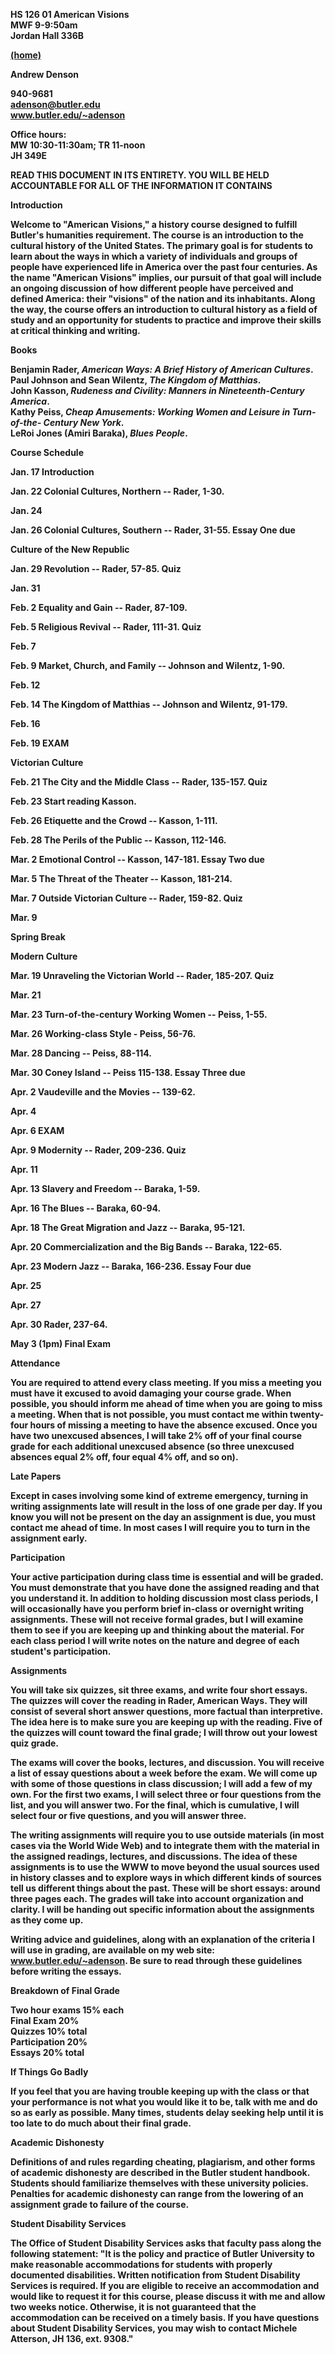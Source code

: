 **HS 126 01 American Visions  
MWF 9-9:50am  
Jordan Hall 336B**

[**(home)**](index.htm)

**Andrew Denson**

**940-9681  
adenson@butler.edu  
www.butler.edu/~adenson**

**Office hours:  
MW 10:30-11:30am; TR 11-noon  
JH 349E**



****READ THIS DOCUMENT IN ITS ENTIRETY. YOU WILL BE HELD ACCOUNTABLE FOR ALL
OF THE INFORMATION IT CONTAINS****



**Introduction**

**Welcome to "American Visions," a history course designed to fulfill Butler's
humanities requirement. The course is an introduction to the cultural history
of the United States. The primary goal is for students to learn about the ways
in which a variety of individuals and groups of people have experienced life
in America over the past four centuries. As the name "American Visions"
implies, our pursuit of that goal will include an ongoing discussion of how
different people have perceived and defined America: their "visions" of the
nation and its inhabitants. Along the way, the course offers an introduction
to cultural history as a field of study and an opportunity for students to
practice and improve their skills at critical thinking and writing.**



**Books**

**Benjamin Rader, _American Ways: A Brief History of American Cultures_.  
Paul Johnson and Sean Wilentz, _The Kingdom of Matthias_.  
John Kasson, _Rudeness and Civility: Manners in Nineteenth-Century America_.  
Kathy Peiss, _Cheap Amusements: Working Women and Leisure in Turn-of-the-
Century New York_.  
LeRoi Jones (Amiri Baraka), _Blues People_.**



**Course Schedule**



**Jan. 17 Introduction**



**Jan. 22 Colonial Cultures, Northern -- Rader, 1-30.**

**Jan. 24**

**Jan. 26 Colonial Cultures, Southern -- Rader, 31-55. **Essay One due****



**Culture of the New Republic**



**Jan. 29 Revolution -- Rader, 57-85. **Quiz****

**Jan. 31**

**Feb. 2 Equality and Gain -- Rader, 87-109.**



**Feb. 5 Religious Revival -- Rader, 111-31. **Quiz****

**Feb. 7**

**Feb. 9 Market, Church, and Family \-- Johnson and Wilentz, 1-90.**



**Feb. 12**

**Feb. 14 The Kingdom of Matthias -- Johnson and Wilentz, 91-179.**

**Feb. 16**



**Feb. 19 EXAM**



**Victorian Culture**



**Feb. 21 The City and the Middle Class -- Rader, 135-157. **Quiz****

**Feb. 23 Start reading Kasson.**



**Feb. 26 Etiquette and the Crowd -- Kasson, 1-111.**

**Feb. 28 The Perils of the Public \-- Kasson, 112-146.**

**Mar. 2 Emotional Control -- Kasson, 147-181. **Essay Two due****



**Mar. 5 The Threat of the Theater \-- Kasson, 181-214.**

**Mar. 7 Outside Victorian Culture \-- Rader, 159-82. **Quiz****

**Mar. 9**





**Spring Break**





**Modern Culture**



**Mar. 19 Unraveling the Victorian World -- Rader, 185-207. **Quiz****

**Mar. 21**

**Mar. 23 Turn-of-the-century Working Women -- Peiss, 1-55.**



**Mar. 26 Working-class Style - Peiss, 56-76.**

**Mar. 28 Dancing -- Peiss, 88-114.**

**Mar. 30 Coney Island -- Peiss 115-138. **Essay Three due****



**Apr. 2 Vaudeville and the Movies \-- 139-62.**

**Apr. 4**

**Apr. 6 EXAM**



**Apr. 9 Modernity -- Rader, 209-236. **Quiz****

**Apr. 11**

**Apr. 13 Slavery and Freedom -- Baraka, 1-59.**



**Apr. 16 The Blues -- Baraka, 60-94.**

**Apr. 18 The Great Migration and Jazz -- Baraka, 95-121.**

**Apr. 20 Commercialization and the Big Bands -- Baraka, 122-65.**



**Apr. 23 Modern Jazz -- Baraka, 166-236. **Essay Four due****

**Apr. 25**

**Apr. 27**



**Apr. 30 Rader, 237-64.**



**May 3 (1pm) **Final Exam****



**Attendance**

**You are required to attend every class meeting. If you miss a meeting you
must have it excused to avoid damaging your course grade. When possible, you
should inform me ahead of time when you are going to miss a meeting. When that
is not possible, you must contact me within twenty-four hours of missing a
meeting to have the absence excused. Once you have two unexcused absences, I
will take 2% off of your final course grade for each additional unexcused
absence (so three unexcused absences equal 2% off, four equal 4% off, and so
on).**



**Late Papers**

**Except in cases involving some kind of extreme emergency, turning in writing
assignments late will result in the loss of one grade per day. If you know you
will not be present on the day an assignment is due, you must contact me ahead
of time. In most cases I will require you to turn in the assignment early.**



**Participation**

**Your active participation during class time is essential and will be graded.
You must demonstrate that you have done the assigned reading and that you
understand it. In addition to holding discussion most class periods, I will
occasionally have you perform brief in-class or overnight writing assignments.
These will not receive formal grades, but I will examine them to see if you
are keeping up and thinking about the material. For each class period I will
write notes on the nature and degree of each student's participation.**



**Assignments**

**You will take six quizzes, sit three exams, and write four short essays. The
quizzes will cover the reading in Rader, American Ways. They will consist of
several short answer questions, more factual than interpretive. The idea here
is to make sure you are keeping up with the reading. Five of the quizzes will
count toward the final grade; I will throw out your lowest quiz grade.**

**The exams will cover the books, lectures, and discussion. You will receive a
list of essay questions about a week before the exam. We will come up with
some of those questions in class discussion; I will add a few of my own. For
the first two exams, I will select three or four questions from the list, and
you will answer two. For the final, which is cumulative, I will select four or
five questions, and you will answer three.**

**The writing assignments will require you to use outside materials (in most
cases via the World Wide Web) and to integrate them with the material in the
assigned readings, lectures, and discussions. The idea of these assignments is
to use the WWW to move beyond the usual sources used in history classes and to
explore ways in which different kinds of sources tell us different things
about the past. These will be short essays: around three pages each. The
grades will take into account organization and clarity. I will be handing out
specific information about the assignments as they come up.**

**Writing advice and guidelines, along with an explanation of the criteria I
will use in grading, are available on my web site: www.butler.edu/~adenson. Be
sure to read through these guidelines before writing the essays.**



**Breakdown of Final Grade**

**Two hour exams 15% each  
Final Exam 20%  
Quizzes 10% total  
Participation 20%  
Essays 20% total**



**If Things Go Badly**

**If you feel that you are having trouble keeping up with the class or that
your performance is not what you would like it to be, talk with me and do so
as early as possible. Many times, students delay seeking help until it is too
late to do much about their final grade.**



**Academic Dishonesty**

**Definitions of and rules regarding cheating, plagiarism, and other forms of
academic dishonesty are described in the Butler student handbook. Students
should familiarize themselves with these university policies. Penalties for
academic dishonesty can range from the lowering of an assignment grade to
failure of the course.**



**Student Disability Services**

**The Office of Student Disability Services asks that faculty pass along the
following statement: "It is the policy and practice of Butler University to
make reasonable accommodations for students with properly documented
disabilities. Written notification from Student Disability Services is
required. If you are eligible to receive an accommodation and would like to
request it for this course, please discuss it with me and allow two weeks
notice. Otherwise, it is not guaranteed that the accommodation can be received
on a timely basis. If you have questions about Student Disability Services,
you may wish to contact Michele Atterson, JH 136, ext. 9308."**







